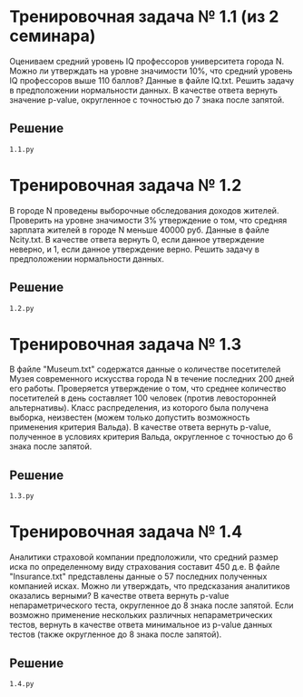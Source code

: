 # Тренировочная задача № 1.1 (из 2 семинара)
Оцениваем средний уровень IQ профессоров университета города N. Можно ли утверждать на уровне значимости 10%, что средний уровень IQ профессоров выше 110 баллов? Данные в файле IQ.txt. Решить задачу в предположении нормальности данных. В качестве ответа вернуть значение p-value, округленное с точностью до 7 знака после запятой.

## Решение
    1.1.py

# Тренировочная задача № 1.2
В городе N проведены выборочные обследования доходов жителей. Проверить на уровне значимости 3% утверждение о том, что средняя зарплата жителей в городе N меньше 40000 руб. Данные в файле Ncity.txt. В качестве ответа вернуть 0, если данное утверждение неверно, и 1, если данное утверждение верно. Решить задачу в предположении нормальности данных.

## Решение
    1.2.py

# Тренировочная задача № 1.3
В файле "Museum.txt" содержатся данные о количестве посетителей Музея современного искусства города N в течение последних 200 дней его работы. Проверяется утверждение о том, что среднее количество посетителей в день составляет 100 человек (против левосторонней альтернативы). Класс распределения, из которого была получена выборка, неизвестен (можем только допустить возможность применения критерия Вальда). В качестве ответа вернуть p-value, полученное в условиях критерия Вальда, округленное с точностью до 6 знака после запятой.

## Решение
    1.3.py

# Тренировочная задача № 1.4
Аналитики страховой компании предположили, что средний размер иска по определенному виду страхования составит 450 д.е. В файле "Insurance.txt" представлены данные о 57 последних полученных компанией исках. Можно ли утверждать, что предсказания аналитиков оказались верными? В качестве ответа вернуть p-value непараметрического теста, округленное до 8 знака после запятой. Если возможно применение нескольких различных непараметрических тестов, вернуть в качестве ответа минимальное из p-value данных тестов (также округленное до 8 знака после запятой).

## Решение
    1.4.py
